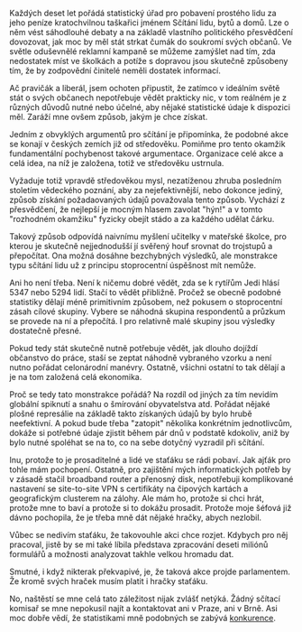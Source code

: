 <!-- dcterms:identifier = riderweblog#256 -->
<!-- dcterms:title = Sčítání poddaných na středověký způsob -->
<!-- dcterms:abstract = Právě probíhá velkolepá estráda jménem Sčítání lidu, domů a bytů. Lze vést sáhodlouhé debaty o tom, zda jest státu třeba údajů, které z nás mámí a jestli by to nešlo udělat jinak. Nicméně samotný způsob provedení je poněkud… středověký. -->
<!-- np9:categoryId = 2 -->
<!-- x4w:category = Lidé a jiná zvěř -->
<!-- np9:authorId = 1 -->
<!-- np9:authorEmail = michal.valasek@altairis.cz -->
<!-- dcterms:creator = Michal Altair Valášek -->
<!-- dcterms:created = 2011-03-30T19:49:44.707+02:00 -->
<!-- dcterms:dateAccepted = 2011-03-30T19:49:46.33+02:00 -->

Každých deset let pořádá statistický úřad pro pobavení prostého lidu za jeho peníze kratochvilnou taškařici jménem Sčítání lidu, bytů a domů. Lze o něm vést sáhodlouhé debaty a na základě vlastního politického přesvědčení dovozovat, jak moc by měl stát strkat čumák do soukromí svých občanů. Ve světle oduševnělé reklamní kampaně se můžeme zamýšlet nad tím, zda nedostatek míst ve školkách a potíže s dopravou jsou skutečně způsobeny tím, že by zodpovědní činitelé neměli dostatek informací. 

Ač pravičák a liberál, jsem ochoten připustit, že zatímco v ideálním světě stát o svých občanech nepotřebuje vědět prakticky nic, v tom reálném je z různých důvodů nutné nebo účelné, aby nějaké statistické údaje k dispozici měl. Zaráží mne ovšem způsob, jakým je chce získat.

Jedním z obvyklých argumentů pro sčítání je připomínka, že podobné akce se konají v českých zemích již od středověku. Pomiňme pro tento okamžik fundamentální pochybenost takové argumentace. Organizace celé akce a celá idea, na níž je založena, totiž ve středověku ustrnula.

Vyžaduje totiž vpravdě středověkou mysl, nezatíženou zhruba posledním stoletím vědeckého poznání, aby za nejefektivnější, nebo dokonce jediný, způsob získání požadaovaných údajů považovala tento způsob. Vychází z přesvědčení, že nejlepší je mocným hlasem zavolat "hýn!" a v tomto "rozhodném okamžiku" fyzicky obejít stádo a za každého udělat čárku.

Takový způsob odpovídá naivnímu myšlení učitelky v mateřské školce, pro kterou je skutečně nejjednodušší jí svěřený houf srovnat do trojstupů a přepočítat. Ona možná dosáhne bezchybných výsledků, ale monstrakce typu sčítání lidu už z principu stoprocentní úspěšnost mít nemůže.

Ani ho není třeba. Není k ničemu dobré vědět, zda se k rytířům Jedi hlásí 5347 nebo 5294 lidí. Stačí to vědět přibližně. Pročež se obecně podobné statistiky dělají méně primitivním způsobem, než pokusem o stoprocentní zásah cílové skupiny. Vybere se náhodná skupina respondentů a průzkum se provede na ní a přepočítá. I pro relativně malé skupiny jsou výsledky dostatečně přesné.

Pokud tedy stát skutečně nutně potřebuje vědět, jak dlouho dojíždí občanstvo do práce, staší se zeptat náhodně vybraného vzorku a není nutno pořádat celonárodní manévry. Ostatně, všichni ostatní to tak dělají a je na tom založená celá ekonomika.

Proč se tedy tato monstrakce pořádá? Na rozdíl od jiných za tím nevidím globální spiknutí a snahu o šmírování obyvatelstva atd. Pořádat nějaké plošné represálie na základě takto získaných údajů by bylo hrubě neefektivní. A pokud bude třeba "zatopit" několika konkrétním jednotlivcům, dokáže si potřebné údaje zjistit během pár dnů v podstatě kdokoliv, aniž by bylo nutné spoléhat se na to, co na sebe dotyčný vyzradil při sčítání.

Inu, protože to je prosaditelné a lidé ve staťáku se rádi pobaví. Jak ajťák pro tohle mám pochopení. Ostatně, pro zajištění mých informatických potřeb by v zásadě stačil broadband router a přenosný disk, nepotřebuji komplikované nastavení se site-to-site VPN s certifikáty na čipových kartách a geografickým clusterem na zálohy. Ale mám ho, protože si chci hrát, protože mne to baví a protože si to dokážu prosadit. Protože moje šéfová již dávno pochopila, že je třeba mně dát nějaké hračky, abych nezlobil.

Vůbec se nedivím staťáku, že takovouhle akci chce rozjet. Kdybych pro něj pracoval, jistě by se mi také líbila představa zpracování deseti miliónů formulářů a možnosti analyzovat takhle velkou hromadu dat.

Smutné, i když nikterak překvapivé, je, že taková akce projde parlamentem. Že kromě svých hraček musím platit i hračky staťáku. 

No, naštěstí se mne celá tato záležitost nijak zvlášť netýká. Žádný sčítací komisař se mne nepokusil najít a kontaktovat ani v Praze, ani v Brně. Asi moc dobře vědí, že statistikami mně podobných se zabývá [konkurence](http://www.uek.cz/).